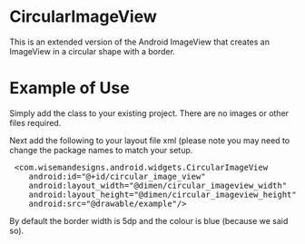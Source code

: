 CircularImageView
=================

This is an extended version of the Android ImageView that creates an ImageView in a circular shape with a border.

Example of Use 
==============

Simply add the class to your existing project. There are no images or other files required.

Next add the following to your layout file xml (please note you may need to change the package names to match your setup.

 <pre> &lt;com.wisemandesigns.android.widgets.CircularImageView
    android:id=&quot;@+id/circular_image_view&quot;
    android:layout_width=&quot;@dimen/circular_imageview_width&quot;
    android:layout_height=&quot;@dimen/circular_imageview_height&quot;
    android:src=&quot;@drawable/example&quot;/&gt; </pre>
    
By default the border width is 5dp and the colour is blue (because we said so).
